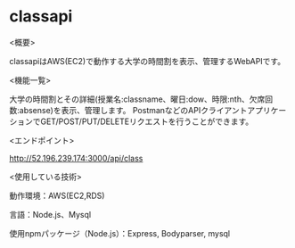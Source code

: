 # classapi

<概要>

classapiはAWS(EC2)で動作する大学の時間割を表示、管理するWebAPIです。


<機能一覧>

大学の時間割とその詳細(授業名:classname、曜日:dow、時限:nth、欠席回数:absense)を表示、管理します。
PostmanなどのAPIクライアントアプリケーションでGET/POST/PUT/DELETEリクエストを行うことができます。


<エンドポイント>

http://52.196.239.174:3000/api/class



<使用している技術>


動作環境：AWS(EC2,RDS)

言語：Node.js、Mysql

使用npmパッケージ（Node.js）：Express, Bodyparser, mysql
